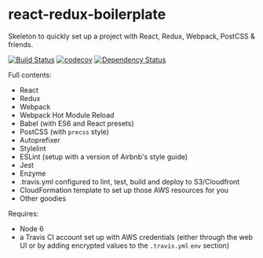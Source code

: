 # react-redux-boilerplate

Skeleton to quickly set up a project with React, Redux, Webpack, PostCSS & friends.

[![Build Status](https://travis-ci.org/bjacobel/react-redux-boilerplate.svg?branch=master)](https://travis-ci.org/bjacobel/react-redux-boilerplate) [![codecov](https://codecov.io/gh/bjacobel/react-redux-boilerplate/branch/master/graph/badge.svg)](https://codecov.io/gh/bjacobel/react-redux-boilerplate) [![Dependency Status](https://david-dm.org/bjacobel/react-redux-boilerplate.svg)](https://david-dm.org/bjacobel/react-redux-boilerplate)

Full contents:
  - React
  - Redux
  - Webpack
  - Webpack Hot Module Reload
  - Babel (with ES6 and React presets)
  - PostCSS (with `precss` style)
  - Autoprefixer
  - Stylelint
  - ESLint (setup with a version of Airbnb's style guide)
  - Jest
  - Enzyme
  - .travis.yml configured to lint, test, build and deploy to S3/Cloudfront
  - CloudFormation template to set up those AWS resources for you
  - Other goodies


Requires:
  - Node 6
  - a Travis CI account set up with AWS credentials (either through the web UI or by adding encrypted values to the `.travis.yml` `env` section)
